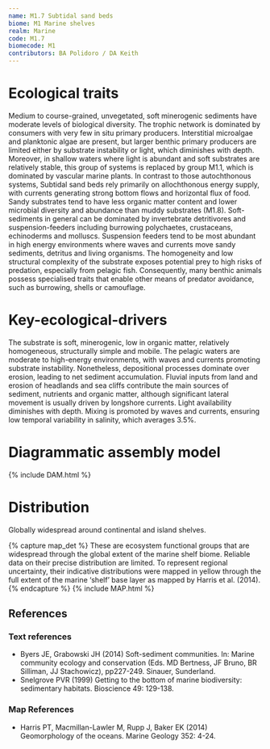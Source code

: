 ```yaml
---
name: M1.7 Subtidal sand beds
biome: M1 Marine shelves
realm: Marine
code: M1.7
biomecode: M1
contributors: BA Polidoro / DA Keith
---
```


# Ecological traits

Medium to course-grained, unvegetated, soft minerogenic sediments have moderate levels of biological diversity. The trophic network is dominated by consumers with very few in situ primary producers. Interstitial microalgae and planktonic algae are present, but larger benthic primary producers are limited either by substrate instability or light, which diminishes with depth. Moreover, in shallow waters where light is abundant and soft substrates are relatively stable, this group of systems is replaced by group M1.1, which is dominated by vascular marine plants. In contrast to those autochthonous systems, Subtidal sand beds rely primarily on allochthonous energy supply, with currents generating strong bottom flows and horizontal flux of food. Sandy substrates tend to have less organic matter content and lower microbial diversity and abundance than muddy substrates (M1.8). Soft-sediments in general can be dominated by invertebrate detritivores and suspension-feeders including burrowing polychaetes, crustaceans, echinoderms and molluscs. Suspension feeders tend to be most abundant in high energy environments where waves and currents move sandy sediments, detritus and living organisms. The homogeneity and low structural complexity of the substrate exposes potential prey to high risks of predation, especially from pelagic fish. Consequently, many benthic animals possess specialised traits that enable other means of predator avoidance, such as burrowing, shells or camouflage.

# Key-ecological-drivers

The substrate is soft, minerogenic, low in organic matter, relatively homogeneous, structurally simple and mobile. The pelagic waters are moderate to high-energy environments, with waves and currents promoting substrate instability. Nonetheless, depositional processes dominate over erosion, leading to net sediment accumulation. Fluvial inputs from land and erosion of headlands and sea cliffs contribute the main sources of sediment, nutrients and organic matter, although significant lateral movement is usually driven by longshore currents. Light availability diminishes with depth. Mixing is promoted by waves and currents, ensuring low temporal variability in salinity, which averages 3.5%.


# Diagrammatic assembly model

{% include DAM.html %}

# Distribution

Globally widespread around continental and island shelves.

{% capture map_det %} These are ecosystem functional groups that are widespread through the global extent of the marine shelf biome. Reliable data on their precise distribution are limited. To represent regional uncertainty, their indicative distributions were mapped in yellow through the full extent of the marine ‘shelf’ base layer as mapped by Harris et al. (2014). {% endcapture %}
{% include MAP.html %}

## References

### Text references

* Byers JE, Grabowski JH (2014) Soft-sediment communities. In: Marine community ecology and conservation (Eds. MD Bertness, JF Bruno, BR Silliman, JJ Stachowicz), pp227-249. Sinauer, Sunderland.
* Snelgrove PVR (1999) Getting to the bottom of marine biodiversity: sedimentary habitats. Bioscience 49: 129-138.

### Map References

* Harris PT, Macmillan-Lawler M, Rupp J, Baker EK (2014) Geomorphology of the oceans. Marine Geology 352: 4-24.
